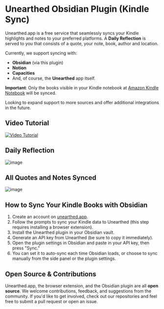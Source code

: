 # Unearthed Obsidian Plugin (Kindle Sync)

Unearthed.app is a free service that seamlessly syncs your Kindle highlights and notes to your preferred platforms.
A **Daily Reflection** is served to you that consists of a quote, your note, book, author and location.

Currently, we support syncing with:
- **Obsidian** (via this plugin)
- **Notion**
- **Capacities**
- And, of course, the **Unearthed** app itself.

**Important**: Only the books visible in your Kindle notebook at [Amazon Kindle Notebook](https://read.amazon.com/notebook) will be synced.

Looking to expand support to more sources and offer additional integrations in the future.

## Video Tutorial
[![Video Tutorial](https://img.youtube.com/vi/W321i9cjQms/maxresdefault.jpg)](https://www.youtube.com/watch?v=W321i9cjQms)

## Daily Reflection
![image](https://github.com/user-attachments/assets/e0bb8af3-1d8c-4037-a38a-89a339b371f4)

## All Quotes and Notes Synced
![image](https://github.com/user-attachments/assets/50bd5fc9-c13e-4c8c-86db-ddba0a88a4cd)


## How to Sync Your Kindle Books with Obsidian

1. Create an account on [unearthed.app](https://unearthed.app).
2. Follow the prompts to sync your Kindle data to Unearthed (this step requires installing a browser extension).
3. Install the Unearthed plugin in your Obsidian vault.
4. Generate an API key from Unearthed (be sure to copy it immediately).
5. Open the plugin settings in Obsidian and paste in your API key, then press "Sync."
6. You can set it to auto-sync each time Obsidian loads, or choose to sync manually from the side panel or the plugin settings.

## Open Source & Contributions

Unearthed.app, the browser extension, and the Obsidian plugin are all **open source**. We welcome contributions, feedback, and suggestions from the community. If you'd like to get involved, check out our repositories and feel free to submit a pull request or open an issue.
